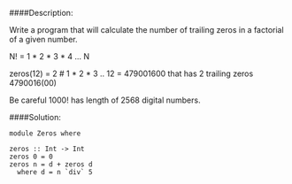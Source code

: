 ####Description:

Write a program that will calculate the number of trailing zeros in a factorial of a given number.

N! = 1 * 2 * 3 * 4 ... N

zeros(12) = 2 # 1 * 2 * 3 .. 12 = 479001600 
that has 2 trailing zeros 4790016(00)

Be careful 1000! has length of 2568 digital numbers.


####Solution:

	module Zeros where

	zeros :: Int -> Int
	zeros 0 = 0
	zeros n = d + zeros d
	  where d = n `div` 5

